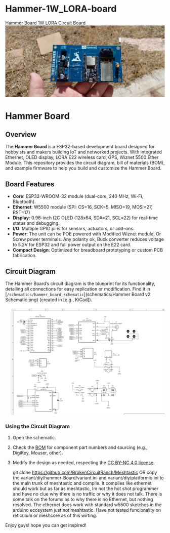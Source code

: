 # Hammer-1W_LORA-board
Hammer Board 1W LORA Circuit Board
![Hammer in hand](images/Hammer_V2.jpg)

# Hammer Board

## Overview
The **Hammer Board** is a ESP32-based development board designed for hobbyists and makers building IoT and networked projects. With integrated Ethernet, OLED display, LORA E22 wireless card, GPS, Wiznet 5500 Ether Module. This repository provides the circuit diagram, bill of materials (BOM), and example firmware to help you build and customize the Hammer Board.

## Board Features
- **Core**: ESP32-WROOM-32 module (dual-core, 240 MHz, Wi-Fi, Bluetooth).
- **Ethernet**: W5500 module (SPI: CS=16, SCK=5, MISO=19, MOSI=27, RST=17)
- **Display**: 0.96-inch I2C OLED (128x64, SDA=21, SCL=22) for real-time status and debugging.
- **I/O**: Multiple GPIO pins for sensors, actuators, or add-ons.
- **Power**: The unit can be POE powered with Modified Wiznet module, Or Screw power terminals. Any polarity ok, Buck converter reduces voltage to 5.2V for ESP32 and full power output on the E22 card.
- **Compact Design**: Optimized for breadboard prototyping or custom PCB fabrication.

## Circuit Diagram
The Hammer Board’s circuit diagram is the blueprint for its functionality, detailing all connections for easy replication or modification. Find it in [`/schematics/hammer_board_schematic`](schematics/Hammer Board v2 Schematic.png) (created in [e.g., KiCad]).
![Schematics](schematics/Hammer_Board_v2_Schematic.png)

### Using the Circuit Diagram
1. Open the schematic.
2. Check the [BOM](schematics/BOM.csv) for component part numbers and sourcing (e.g., DigiKey, Mouser, other).
4. Modify the design as needed, respecting the [CC BY-NC 4.0 license](#license).

   git clone https://github.com/BrokenCircuitRanch/Meshtastic OR copy the variant/diy/hammer-Board/variant.ini and variant/diy/platformio.ini to the main trunk of meshtastic and compile. 
It compiles like ethernet should work but as far as meshtastic, Im not the hot shot programmer and have no clue why there is no traffic or why it does not talk. There is some talk on the forums as to why there is no Ethernet, but nothing resolved. 
The ethernet does work with standard w5500 sketches in the arduino ecosystem just not meshtastic. Have not tested funcionality on reticulum or meshcore as of this wirting. 

Enjoy guys! hope you can get inspired!
